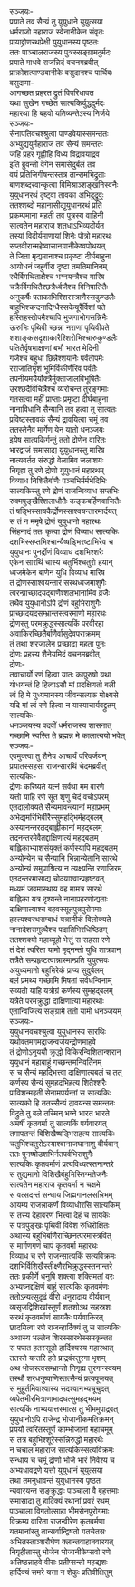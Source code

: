 सञ्जयः-   
प्रयाते तव सैन्यं तु युयुधाने युयुत्सया  
धर्मराजो महाराज स्वेनानीकेन संवृतः  
प्रायाद्द्रोणरथप्रेक्षी युयुधानस्य पृष्ठतः  
ततः पाञ्चालराजस्य पुत्रस्सङ्ग्रामदुर्मदः  
प्रयाते माधवे राजन्निदं वचनमब्रवीत्  
प्राक्रोशत्पाण्डवानीके वसुदानश्च पार्थिवः  
वसुदामा-  
आगच्छत प्रहरत द्रुतं विपरिधावत  
यथा सुखेन गच्छेत सात्यकिर्युद्धदुर्मदः  
महारथा हि बहवो यतिष्यन्तेऽस्य निर्जये  
सञ्जयः-   
सेनापतिवचश्श्रुत्वा पाण्डवेयास्समन्ततः  
अभ्युद्ययुर्महाराज तव सैन्यं समन्ततः  
जहि प्रहर गृह्णीहि विध्य विद्रावयाद्रव  
इति ब्रुवन्तो वेगेन समासेदुर्बलं तव  
वयं प्रतिजिगीषन्तस्तत्र तान्समभिद्रुताः  
बाणशब्दरवान्कृत्वा विमिश्राञ्शङ्खनिस्वनैः  
युयुधानरथं दृष्ट्वा तावका अभिदुद्रुवुः  
ततश्शब्दो महानासीद्युयुधानरथं प्रति  
प्रकम्पमाना महती तव पुत्रस्य वाहिनी  
सात्वतेन महाराज शतधाऽभिव्यदीर्यत  
तस्यां विदीर्यमाणायां शिनेः पौत्रो महारथः  
सप्तवीरान्महेष्वासानग्रानीकेष्वपोथयत्  
ते जिता मृद्यमानाश्च प्रकृष्टा दीर्घबाहुना  
आयोधनं जहुर्वीरा दृष्टा तमतिमानिनम्  
रथैर्विमथिताक्षैश्च भग्नयन्त्रैश्च मारिष  
चक्रैर्विमथितैश्छत्रैर्ध्वजैश्च विनिपातितैः  
अनुकर्षैः पताकाभिश्शिरस्त्राणैस्सकुण्डलैः  
बाहुभिश्चन्दनादिग्धैस्सकेयूरैर्विशां पते  
हस्तिहस्तोपमैश्चापि भुजगाभोगसन्निभैः  
ऊरुभिः पृथिवी च्छन्ना नराणां पृथिवीपते  
शशाङ्कसदृशाकारैश्शिरोभिश्चारुकुण्डलैः  
पतितैर्वृषभाक्षाणां बभौ भारत मेदिनी  
गजैश्च बहुधा छिन्नैश्शयानैः पर्वतोपमैः  
रराजातिभृशं भूमिर्विकीर्णैरिव पर्वतैः  
तपनीयमयैर्योक्त्रैर्मुक्ताजालविभूषितैः  
उरश्छदैर्विचित्रैश्च व्यरोचन्त तुरङ्गमाः  
गतसत्वा महीं प्राप्ताः प्रमृष्टा दीर्घबाहुना  
नानाविधानि सैन्यानि तव हत्वा तु सात्वतः  
प्रविष्टस्तावकं सैन्यं द्रावयित्वा चमूं तव  
ततस्तेनैव मार्गेण येन यातो धनञ्जयः  
इयेष सात्यकिर्गन्तुं ततो द्रोणेन वारितः  
भारद्वाजं समासाद्य युयुधानस्तु मारिष  
नात्यवर्तत संरुद्धो वेलामिव जलाशयः  
निगृह्य तु रणे द्रोणो युयुधानं महारथम्  
विव्याध निशितैर्बाणैः पञ्चभिर्मर्मभेदिभिः  
सात्यकिस्तु रणे द्रोणं राजन्विव्याध सप्तभिः  
रुक्मपुङ्खैश्शिलाधौतैः कङ्कबर्हिणवाजितैः  
तं षड्भिस्सायकैर्द्रोणस्साश्वयन्तारमार्दयत्  
स तं न ममृषे द्रोणं युयुधानो महारथः  
सिंहनादं ततः कृत्वा द्रोणं विव्याध सात्यकिः  
दशभिस्सप्तभिश्चान्यैष्षड्भिरष्टाभिरेव च  
युयुधानः पुनर्द्रोणं विव्याध दशभिश्शरैः  
एकेन सारथिं चास्य चतुर्भिश्चतुरो हयान्  
ध्वजमेकेन बाणेन युधि विव्याध मारिष  
तं द्रोणस्साश्वयन्तारं सरथध्वजमाशुगैः  
त्वरन्प्राच्छादयद्बाणैश्शलभानामिव व्रजैः  
तथैव युयुधानोऽपि द्रोणं बहुभिराशुगैः  
प्राच्छादयदसम्भ्रान्तस्त्वरमाणो महारथः  
द्रोणस्तु परमक्रुद्धस्सात्यकिं परवीरहा  
अवाकिरच्छितैर्बाणैर्वासुदेवपराक्रमम्  
तं तथा शरजालेन प्रच्छाद्य महता पुनः  
द्रोणः प्रहस्य शैनेयमिदं वचनमब्रवीत्  
द्रोणः-  
तवाचार्यो रणं हित्वा यातः कापुरुषो यथा  
योधयन्तं हि हित्वाऽसौ मां प्रदक्षिणतो बली  
त्वं हि मे युध्यमानस्य जीवन्सत्यक मोक्ष्यसे  
यदि मां त्वं रणे हित्वा न यास्याचार्यवद्द्रुतम्  
सात्यकिः-   
धनञ्जयस्य पदवीं धर्मराजस्य शासनात्  
गच्छामि स्वस्ति ते ब्रह्मन्न मे कालात्ययो भवेत्  
सञ्जयः-  
एवमुक्त्वा तु शैनेय आचार्यं परिवर्जयन्  
प्रयातस्सहसा राजन्सारथिं चेदमब्रवीत्  
सात्यकिः-  
द्रोणः करिष्यते यत्नं सर्वथा मम वारणे  
यत्तो याहि रणे सूत शृणु चेदं वचोऽपरम्  
एतदालोक्यते सैन्यमावन्त्यानां महाप्रभम्  
अभेद्यमरिभिर्वीरैस्सुमहद्भिर्महद्बलम्  
अस्यानन्तरतद्बाह्लीकानां महद्बलम्  
तदनन्तरमेवैतद्दाक्षिणात्यं महद्बलम्  
बाह्लिकाभ्याशसंयुक्तं कर्णस्यापि महद्बलम्  
अन्योन्येन च सैन्यानि भिन्नान्येतानि सारथे  
अन्योन्यं समुपाश्रित्य न त्यक्ष्यन्ति रणाजिरम्  
एतदन्तरमासाद्य चोदयाश्वान्प्रहृष्टवत्  
मध्यमं जवमास्थाय वह मामत्र सारथे  
बाह्लिका यत्र दृश्यन्ते नानाप्रहरणोद्यताः  
दाक्षिणात्याश्च बहवस्सूतपुत्रपुरोगमाः  
हस्त्यश्वरथसम्बाधं यत्रानीकं विलोक्यते  
नानादेशसमुत्थैश्च पदातिभिरधिष्ठितम्  
ततश्शक्यो महाव्यूहो भेत्तुं स सहसा रणे  
तं देशं त्वरिता यामो मृद्नन्तो युधि शात्रवान्  
तत्रैते सम्प्रहृष्टत्वान्नास्मान्प्रति युयुत्सवः  
अयुध्यमानो बहुभिरेकं प्राप्य सुदुर्बलम्  
बलं प्रमथ्य गच्छामि मिषतां सर्वधन्विनाम्  
सव्यतो याहि यत्रोग्रं कर्णस्य सुमहद्बलम्  
यत्रैते परमक्रुद्धा दाक्षिणात्या महारथाः  
एतान्विजित्य सङ्ग्रामे ततो यामो धनञ्जयम्  
सञ्जयः-   
युयुधानवचश्श्रुत्वा युयुधानस्य सारथिः  
यथोक्तमगमद्राजन्वर्जयन्द्रोणमाहवे  
तं द्रोणोऽनुययौ क्रुद्धो विकिरन्विशितान्शरान्  
युयुधानं महाबाहुं गच्छन्तमनिवर्तिनम्  
स च सैन्यं महद्भित्त्वा दाक्षिणात्यबलं च तत्  
कर्णस्य सैन्यं सुमहदभिहत्य शितैश्शरैः  
प्राविशन्महतीं सेनामपर्यन्तां स सात्यकिः  
सात्यको हि ततस्सैन्यं द्रावयन्स समन्ततः  
विद्रुते तु बले तस्मिन् भग्ने भारत भारते  
अमर्षी कृतवर्मा तु सात्यकिं पर्यवारयत्  
तमापतन्तं विशिखैष्षड्भिराहत्य सात्यकिः  
चतुर्भिश्चतुरोऽस्याश्वानाजघानाशु वीर्यवान्  
ततः पुनष्षोडशभिर्नतपर्वभिराशुगैः  
सात्यकिः कृतवर्माणं प्रत्यविध्यत्स्तनान्तरे  
स तुद्यमानो विशिखैर्बहुभिस्तिग्मतेजनैः  
सात्वतेन महाराज कृतवर्मा न चक्षमे  
स वत्सदन्तं सन्धाय जिह्मगानलसन्निभम्  
आयम्य राजन्नाकर्णं विव्याधोरसि सात्यकिम्  
स तस्य देहावरणं भित्त्वा देहं च सायकेः  
स पत्रपुङ्खः पृथिवीं विवेश रुधिरोक्षितः  
अथास्य बहुभिर्बाणैराच्छिनत्परमास्त्रवित्  
स मार्गणगणं चापं कृतवर्मा महारथः  
विव्याध च रणे राजन्सात्यकिं सत्यविक्रमः  
दशभिर्विशिखैस्तीक्ष्णैरभिक्रुद्धस्स्तनान्तरे  
ततः प्रकीर्णे धनुषि शक्त्या शक्तिमतां वरः  
अभ्यघ्नद्दक्षिणं बाहुं सात्यकिः कृतवर्मणः  
ततोऽन्यत्सुदृढं वीरो धनुरादाय वीर्यवान्  
व्यसृजद्विशिखांस्तूर्णं शतशोऽथ सहस्रशः  
सरथं कृतवर्माणं सायकैः पर्यवाकिरत्  
छादयित्वा रणे राजन्हार्दिक्यं तु स सात्यकिः  
अथास्य भल्लेन शिरस्सारथेस्समकृन्तत  
स पपात हतस्सूतो हार्दिक्यस्य महारथात्  
ततस्ते यन्तरि हते प्राद्रवंस्तुरगा भृशम्  
अथ भोजस्त्वसम्भ्रान्तो निगृह्य तुरगान्स्वयम्  
तस्थौ शरधनुष्पाणिस्तत्सैन्यं प्रत्यपूजयत्  
स मुहूर्तमिवाश्वास्य सदश्वानभ्यचूचुदत्  
व्यपेतभीरमित्राणामादधत्सुमहद्भयम्  
सात्यकिं नाभ्ययात्तस्मात्स तु भीममुपाद्रवत्  
युयुधानोऽपि राजेन्द्र भोजानीकमतिक्रमन्  
प्रययौ त्वरितस्तूर्णं काम्भोजानां महाचमूम्  
स तत्र बहुभिश्शूरैस्सन्निरुद्धो महारथैः  
न चचाल महाराज सात्यकिस्सत्यविक्रमः  
सन्धाय च चमूं द्रोणो भोजे भारं निवेश्य च  
अभ्यधावद्रणे यत्तो युयुधानं युयुत्सया  
तथा तमनुधावन्तं युयुधानस्य पृष्ठतः  
न्यवारयन्त सङ्क्रुद्धाः पाञ्चाला वै बृहत्तमाः  
समासाद्य तु हार्दिक्यं रथानां प्रवरं रथम्  
पाञ्चाला विगतोत्साहा भीमसेनपुरोगमाः  
विक्रम्य वारिता राजन्वीरेण कृतवर्मणा  
यतमानांस्तु तान्सर्वान्द्विषतो गतचेतसः  
अभितस्ताञ्शरौघेण क्लान्तवाहानवारयत्  
निगृहीतास्तु भोजेन भोजानीकेप्सवो रणे  
अतिष्ठन्नाहवे वीराः प्रतीप्सन्तो महद्यशः  
हार्दिक्यं समरे यत्ता न शेकुः प्रतिवीक्षितुम्  
